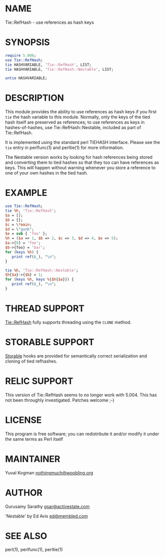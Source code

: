 # NAME

Tie::RefHash - use references as hash keys

# SYNOPSIS

```perl
require 5.006;
use Tie::RefHash;
tie HASHVARIABLE, 'Tie::RefHash', LIST;
tie HASHVARIABLE, 'Tie::RefHash::Nestable', LIST;

untie HASHVARIABLE;
```

# DESCRIPTION

This module provides the ability to use references as hash keys if you
first `tie` the hash variable to this module.  Normally, only the
keys of the tied hash itself are preserved as references; to use
references as keys in hashes-of-hashes, use Tie::RefHash::Nestable,
included as part of Tie::RefHash.

It is implemented using the standard perl TIEHASH interface.  Please
see the `tie` entry in perlfunc(1) and perltie(1) for more information.

The Nestable version works by looking for hash references being stored
and converting them to tied hashes so that they too can have
references as keys.  This will happen without warning whenever you
store a reference to one of your own hashes in the tied hash.

# EXAMPLE

```perl
use Tie::RefHash;
tie %h, 'Tie::RefHash';
$a = [];
$b = {};
$c = \*main;
$d = \"gunk";
$e = sub { 'foo' };
%h = ($a => 1, $b => 2, $c => 3, $d => 4, $e => 5);
$a->[0] = 'foo';
$b->{foo} = 'bar';
for (keys %h) {
   print ref($_), "\n";
}

tie %h, 'Tie::RefHash::Nestable';
$h{$a}->{$b} = 1;
for (keys %h, keys %{$h{$a}}) {
   print ref($_), "\n";
}
```

# THREAD SUPPORT

[Tie::RefHash](https://metacpan.org/pod/Tie%3A%3ARefHash) fully supports threading using the `CLONE` method.

# STORABLE SUPPORT

[Storable](https://metacpan.org/pod/Storable) hooks are provided for semantically correct serialization and
cloning of tied refhashes.

# RELIC SUPPORT

This version of Tie::RefHash seems to no longer work with 5.004. This has not
been throughly investigated. Patches welcome ;-)

# LICENSE

This program is free software; you can redistribute it and/or modify it under
the same terms as Perl itself

# MAINTAINER

Yuval Kogman <nothingmuch@woobling.org>

# AUTHOR

Gurusamy Sarathy        gsar@activestate.com

'Nestable' by Ed Avis   ed@membled.com

# SEE ALSO

perl(1), perlfunc(1), perltie(1)
